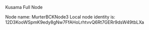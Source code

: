 Kusama Full Node

Node name: MurterBCKNode3
Local node identity is: 12D3KooWSpmK9edy8gNw7FfAHoLrhtvvQ6Rt7GERr9dsW49tbLXa
